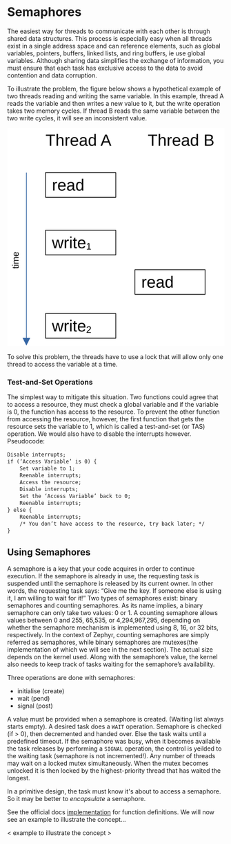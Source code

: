 # Semaphores

The easiest way for threads to communicate with each other is through shared data structures. This process is especially easy when all threads exist in a single address space and can reference elements, such as global variables, pointers, buffers, linked lists, and ring buffers, ie use global variables. Although sharing data simplifies the exchange of information, you must ensure that each task has exclusive access to the data to avoid contention and data corruption.

To illustrate the problem, the figure below shows a hypothetical example of two threads reading and writing the same variable. In this example, thread A reads the variable and then writes a new value to it, but the write operation takes two memory cycles. If thread B reads the same variable between the two write cycles, it will see an inconsistent value.

![Interleaved memory cycles with two threads](./images/race-condition.svg)

To solve this problem, the threads have to use a lock that will allow only one thread to access the variable at a time.

### Test-and-Set Operations

The simplest way to mitigate this situation. Two functions could agree that to access a resource, they must check a global variable and if the variable is 0, the function has access to the resource. To prevent the other function from accessing the resource, however, the first function that gets the resource sets the variable to 1, which is called a test-and-set (or TAS) operation. We would also have to disable the interrupts however. Pseudocode:

```
Disable interrupts;
if (‘Access Variable’ is 0) {
    Set variable to 1;
    Reenable interrupts;
    Access the resource;
    Disable interrupts;
    Set the ‘Access Variable’ back to 0;
    Reenable interrupts;
} else {
    Reenable interrupts;
    /* You don’t have access to the resource, try back later; */
}
```

## Using Semaphores

A semaphore is a key that your code acquires in order to continue execution. If the semaphore is already in use, the requesting task is suspended until the semaphore is released by its current owner. In other words, the requesting task says: “Give me the key. If someone else is using it, I am willing to wait for it!” Two types of semaphores exist: binary semaphores and counting semaphores. As its name implies, a binary semaphore can only take two values: 0 or 1. A counting semaphore allows values between 0 and 255, 65,535, or 4,294,967,295, depending on whether the semaphore mechanism is implemented using 8, 16, or 32 bits, respectively. In the context of Zephyr, counting semaphores are simply referred as semaphores, while binary semaphores are mutexes(the implementation of which we will see in the next section). The actual size depends on the kernel used. Along with the semaphore’s value, the kernel also needs to keep track of tasks waiting for the semaphore’s availability.

Three operations are done with semaphores:
- initialise (create)
- wait (pend)
- signal (post)

A value must be provided when a semaphore is created. (Waiting list always starts empty). A desired task does a ```WAIT``` operation. Semaphore is checked (if > 0), then decremented and handed over. Else the task waits until a predefined timeout. If the semaphore was busy, when it becomes available the task releases by performing a ```SIGNAL``` operation, the control is yeilded to the waiting task (semaphore is not incremented!). Any number of threads may wait on a locked mutex simultaneously. When the mutex becomes unlocked it is then locked by the highest-priority thread that has waited the longest.

In a primitive design, the task must know it's about to access a semaphore. So it may be better to *encapsulate* a semaphore.

See the official docs [implementation](https://docs.zephyrproject.org/latest/reference/kernel/synchronization/mutexes.html#implementation) for function definitions. We will now see an example to illustrate the concept...

< example to illustrate the concept >
